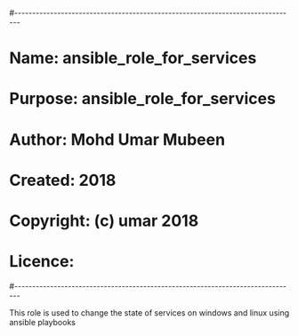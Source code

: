 #-------------------------------------------------------------------------------
# Name:        ansible_role_for_services
# Purpose:     ansible_role_for_services
#
# Author:      Mohd Umar Mubeen
#
# Created:     2018
# Copyright:   (c) umar 2018
# Licence:     <your licence>
#-------------------------------------------------------------------------------

This role is used to change the state of services on windows and linux using ansible playbooks
